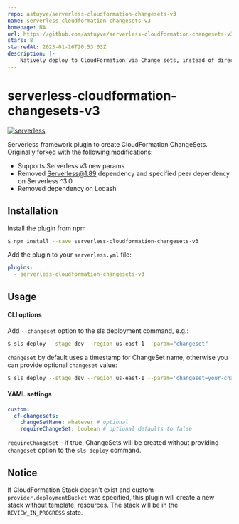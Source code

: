 ```yaml
---
repo: astuyve/serverless-cloudformation-changesets-v3
name: serverless-cloudformation-changesets-v3
homepage: NA
url: https://github.com/astuyve/serverless-cloudformation-changesets-v3
stars: 8
starredAt: 2023-01-16T20:53:03Z
description: |-
    Natively deploy to CloudFormation via Change sets, instead of directly. Allowing you to queue changes, and safely require escalated roles for final deployment. Updated to support serverless v3
---
```


# serverless-cloudformation-changesets-v3
[![serverless](http://public.serverless.com/badges/v3.svg)](http://www.serverless.com)


Serverless framework plugin to create CloudFormation ChangeSets. Originally [forked](https://github.com/trek10inc/serverless-cloudformation-changesets) with the following modifications:
- Supports Serverless v3 new params
- Removed Serverless@1.89 dependency and specified peer dependency on Serverless ^3.0
- Removed dependency on Lodash

## Installation

Install the plugin from npm

```bash
$ npm install --save serverless-cloudformation-changesets-v3
```

Add the plugin to your `serverless.yml` file:

```yaml
plugins:
  - serverless-cloudformation-changesets-v3
```

## Usage
#### CLI options
Add `--changeset` option to the sls deployment command, e.g.:
```bash
$ sls deploy --stage dev --region us-east-1 --param="changeset"
```
`changeset` by default uses a timestamp for ChangeSet name, otherwise you can provide optional `changeset` value:
```bash
$ sls deploy --stage dev --region us-east-1 --param='changeset=your-changeset-name'
```

#### YAML settings
```yaml
custom:
  cf-changesets:
    changeSetName: whatever # optional
    requireChangeSet: boolean # optional defaults to false
```
`requireChangeSet` - if true, ChangeSets will be created without providing `changeset` option to the `sls deploy` command.

## Notice
If CloudFormation Stack doesn't exist and custom `provider.deploymentBucket` was specified, this plugin will create a new stack without template, resources. The stack will be in the `REVIEW_IN_PROGRESS` state.

